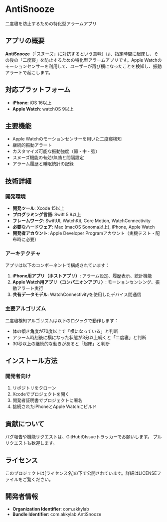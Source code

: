 # AntiSnooze

二度寝を防止するための特化型アラームアプリ

## アプリの概要

**AntiSnooze**（「スヌーズ」に対抗するという意味）は、指定時間に起床し、その後の「二度寝」を防止するための特化型アラームアプリです。Apple Watchのモーションセンサーを利用して、ユーザーが再び横になったことを検知し、振動アラートで起こします。

## 対応プラットフォーム

- **iPhone**: iOS 16以上
- **Apple Watch**: watchOS 9以上

## 主要機能

- Apple Watchのモーションセンサーを用いた二度寝検知
- 継続的振動アラート
- カスタマイズ可能な振動強度（弱・中・強）
- スヌーズ機能の有効/無効と間隔設定
- アラーム履歴と睡眠統計の記録

## 技術詳細

### 開発環境

- **開発ツール**: Xcode 15以上
- **プログラミング言語**: Swift 5.9以上
- **フレームワーク**: SwiftUI, WatchKit, Core Motion, WatchConnectivity
- **必要なハードウェア**: Mac (macOS Sonoma以上), iPhone, Apple Watch
- **開発者アカウント**: Apple Developer Programアカウント（実機テスト・配布時に必要）

### アーキテクチャ

アプリは以下のコンポーネントで構成されています：

1. **iPhone用アプリ（ホストアプリ）**: アラーム設定、履歴表示、統計機能
2. **Apple Watch用アプリ（コンパニオンアプリ）**: モーションセンシング、振動アラート実行
3. **共有データモデル**: WatchConnectivityを使用したデバイス間通信

### 主要アルゴリズム

二度寝検知アルゴリズムは以下のロジックで動作します：

- 体の傾き角度が70度以上で「横になっている」と判断
- アラーム時刻後に横になった状態が3分以上続くと「二度寝」と判断
- 30秒以上の継続的な動きがあると「起床」と判断

## インストール方法

### 開発者向け

1. リポジトリをクローン
2. Xcodeでプロジェクトを開く
3. 開発者証明書でプロジェクトに署名
4. 接続されたiPhoneとApple Watchにビルド

## 貢献について

バグ報告や機能リクエストは、GitHubのIssueトラッカーでお願いします。
プルリクエストも歓迎します。

## ライセンス

このプロジェクトは[ライセンス名]の下で公開されています。詳細はLICENSEファイルをご覧ください。

## 開発者情報

- **Organization Identifier**: com.akkylab
- **Bundle Identifier**: com.akkylab.AntiSnooze
